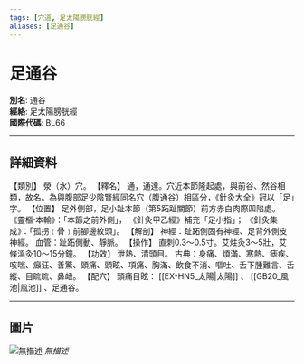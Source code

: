 ```yaml
---
tags: [穴道, 足太陽膀胱經]
aliases: [足通谷]
---
```


# 足通谷

**別名**: 通谷  
**經絡**: 足太陽膀胱經  
**國際代碼**: BL66  

---

## 詳細資料
【類別】
滎（水）穴。
【釋名】
通，通達。穴近本節隆起處，與前谷、然谷相類，故名。為與腹部足少陰腎經同名穴（腹通谷）相區分，《針灸大全》冠以「足」字。
【位置】
足外側部，足小趾本節（第5跖趾關節）前方赤白肉際凹陷處。
《靈樞‧本輸》：「本節之前外側」，
《針灸甲乙經》補充「足小指」；
《針灸集成》：「孤拐﹝骨﹞前腳邊紋頭」。
【解剖】
神經：趾跖側固有神經、足背外側皮神經。
血管：趾跖側動、靜脈。
【操作】
直刺0.3～0.5寸。艾炷灸3～5壯，艾條溫灸10～15分鐘。
【功效】
泄熱、清頭目。
古典：身痛、煩滿、寒熱、瘧疾、咳喘、癲狂、善驚、頭痛、頭眩、項痛、胸滿、飲食不消、嘔吐、舌下腫難言、舌縱、目䀮䀮、鼻衄。
【配穴】
頭痛目眩： [[EX-HN5_太陽|太陽]] 、 [[GB20_風池|風池]] 、足通谷。

---

## 圖片
![無描述](https://yibian.hopto.org/pic/shu16/203.gif)
_無描述_

